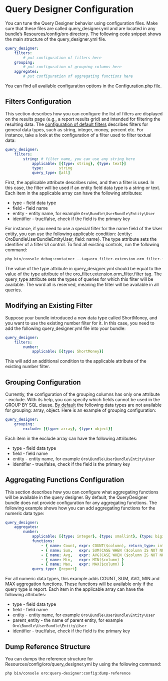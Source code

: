 # Query Designer Configuration

You can tune the Query Designer behavior using configuration files. Make sure that these files are called query_designer.yml and are located in any bundle’s Resources/config/oro directory. The following code snippet shows the main structure of the query_designer.yml file.

```yaml
query_designer:
    filters:
        # put configuration of filters here
    grouping:
        # put configuration of grouping columns here
    aggregates:
        # put configuration of aggregating functions here
```

You can find all available configuration options in the <a href="https://github.com/oroinc/platform/tree/6.1/src/Oro/Bundle/QueryDesignerBundle/QueryDesigner/Configuration.php" target="_blank">Configuration.php file</a>.

## Filters Configuration

This section describes how you can configure the list of filters are displayed on the results page (e.g., a report results grid) and intended for filtering the resulting data.
The <a href="https://github.com/oroinc/platform/tree/6.1/src/Oro/Bundle/QueryDesignerBundle/Resources/config/oro/query_designer.yml" target="_blank">configuration of default filters</a> describes filters for general data types, such as string, integer, money, percent etc. For instance, take a look at the configuration of a filter used to filter textual data:

```yaml
query_designer:
    filters:
        string: # filter name, you can use any string here
            applicable: [{type: string}, {type: text}]
            type:       string
            query_type: [all]
```

First, the applicable attribute describes rules, and then a filter is used. In this case, the filter will be used if an entity field data type is a string or text. Each item in the applicable array can have the following attributes:

- type - field data type
- field - field name
- entity - entity name, for example `Oro\Bundle\UserBundle\Entity\User`
- identifier - true/false, check if the field is the primary key

For instance, if you need to use a special filter for the name field of the User entity, you can use the following applicable condition: {entity: OroBundleUserBundleEntityUser, field: name}.
The type attribute sets the identifier of a filter UI control. To find all existing controls, run the following command:

```php
php bin/console debug:container --tag=oro_filter.extension.orm_filter.filter --show-private
```

The value of the type attribute in query_designer.yml should be equal to the value of the type attribute of the oro_filter.extension.orm_filter.filter tag.
The query_type attribute sets the types of queries for which this filter will be available. The word all is reserved, meaning the filter will be available in all queries.

## Modifying an Existing Filter

Suppose your bundle introduced a new data type called ShortMoney, and you want to use the existing number filter for it. In this case, you need to add the following query_designer.yml file into your bundle:

```yaml
query_designer:
    filters:
        number:
            applicable: [{type: ShortMoney}]
```

This will add an additional condition to the applicable attribute of the existing number filter.

## Grouping Configuration

Currently, the configuration of the grouping columns has only one attribute - exclude. With its help, you can specify which fields cannot be used in the GROUP BY SQL clause. <a href="https://github.com/oroinc/platform/tree/6.1/src/Oro/Bundle/QueryDesignerBundle/Resources/config/oro/query_designer.yml" target="_blank">By default</a> the following data types are not available for grouping: array, object. Here is an example of grouping configuration:

```yaml
query_designer:
    grouping:
        exclude: [{type: array}, {type: object}]
```

Each item in the exclude array can have the following attributes:

- type - field data type
- field - field name
- entity - entity name, for example `Oro\Bundle\UserBundle\Entity\User`
- identifier - true/false, check if the field is the primary key

## Aggregating Functions Configuration

This section describes how you can configure what aggregating functions will be available in the query designer. By default, the QueryDesigner bundle does not provide configuration for any aggregating functions. The following example shows how you can add aggregating functions for the numeric data type:

```yaml
query_designer:
    aggregates:
        number:
            applicable: [{type: integer}, {type: smallint}, {type: bigint}, {type: decimal}, {type: float}, {type: money}, {type: percent}]
            functions:
                - { name: Count, expr: COUNT($column), return_type: integer }
                - { name: Sum,   expr: SUM(CASE WHEN ($column IS NOT NULL) THEN $column ELSE 0 END) }
                - { name: Avg,   expr: AVG(CASE WHEN ($column IS NOT NULL) THEN $column ELSE 0 END) }
                - { name: Min,   expr: MIN($column) }
                - { name: Max,   expr: MAX($column) }
            query_type: [report]
```

For all numeric data types, this example adds COUNT, SUM, AVG, MIN and MAX aggregation functions. These functions will be available only if the query type is report.
Each item in the applicable array can have the following attributes:

- type - field data type
- field - field name
- entity - entity name, for example `Oro\Bundle\UserBundle\Entity\User`
- parent_entity - the name of parent entity, for example `Oro\Bundle\UserBundle\Entity\User`
- identifier - true/false, check if the field is the primary key

## Dump Reference Structure

You can dumps the reference structure for Resources/config/oro/query_designer.yml by using the following command:

```none
php bin/console oro:query-designer:config:dump-reference
```

<!-- Frontend -->
